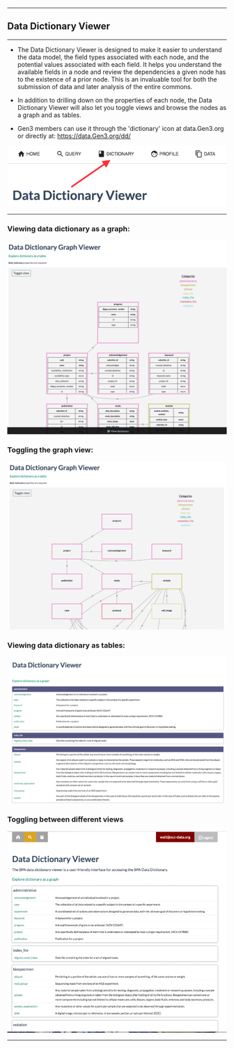 * * *
## Data Dictionary Viewer
* * *

* The Data Dictionary Viewer is designed to make it easier to understand the data model, the field types associated with each node, and the potential values associated with each field. It helps you understand the available fields in a node and review the dependencies a given node has to the existence of a prior node.  This is an invaluable tool for both the submission of data and later analysis of the entire commons.   


* In addition to drilling down on the properties of each node, the Data Dictionary Viewer will also let you toggle views and browse the nodes as a graph and as tables.  

* Gen3 members can use it through the 'dictionary' icon at data.Gen3.org or directly at: <https://data.Gen3.org/dd/>

![Dictionary Button](/img/dd-button.png)

* * *

### Viewing data dictionary as a graph:
![Dictionary Graph Details](/img/dd-graph-details.png)

### Toggling the graph view:
![Dictionary Graph](/img/dd-graph.png)

### Viewing data dictionary as tables:
![Dictionary Table](/img/dd-table.png)

### Toggling between different views
![Data Dictionary Viewer](/img/dd-viewer.gif)
* * *
